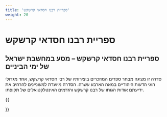 ```yaml
---
title: 'ספריית רבנו חסדאי קרשקש'
weight: 20
---
```

# ספריית רבנו חסדאי קרשקש

## ספריית רבנו חסדאי קרשקש – מסע במחשבת ישראל של ימי הביניים

סדרה זו מציגה מבחר ספרים המוזכרים ביצירותיו של רבי חסדאי קרשקש, אחד מגדולי הוגי הדעות היהודיים במאה הארבע עשרה. הסדרה מיועדת למעוניינים להרחיב את ידיעתם אודות הגותו של רבנו קרשקש והזרמים האינטלקטואלים של תקופתו.


{{<section>}}


